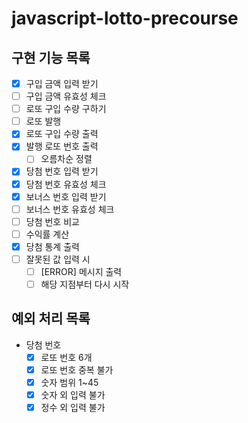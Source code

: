 # javascript-lotto-precourse

## 구현 기능 목록

- [x] 구입 금액 입력 받기
- [ ] 구입 금액 유효성 체크
- [ ] 로또 구입 수량 구하기
- [ ] 로또 발행
- [x] 로또 구입 수량 출력
- [x] 발행 로또 번호 출력
  - [ ] 오름차순 정렬
- [x] 당첨 번호 입력 받기
- [x] 당첨 번호 유효성 체크
- [x] 보너스 번호 입력 받기
- [ ] 보너스 번호 유효성 체크
- [ ] 당첨 번호 비교
- [ ] 수익률 계산
- [x] 당첨 통계 출력
- [ ] 잘못된 값 입력 시
  - [ ] [ERROR] 메시지 출력
  - [ ] 해당 지점부터 다시 시작

## 예외 처리 목록

- 당첨 번호
  - [x] 로또 번호 6개
  - [x] 로또 번호 중복 불가
  - [x] 숫자 범위 1~45
  - [x] 숫자 외 입력 불가
  - [x] 정수 외 입력 불가
